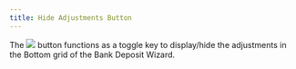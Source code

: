 ```yaml
---
title: Hide Adjustments Button
---
```



The ![]({{site.acc_baseurl}}/img/bank_deposit_wizard_hide_adj_acc.gif) button functions as a toggle key to display/hide  the adjustments in the Bottom grid of the Bank Deposit Wizard.

